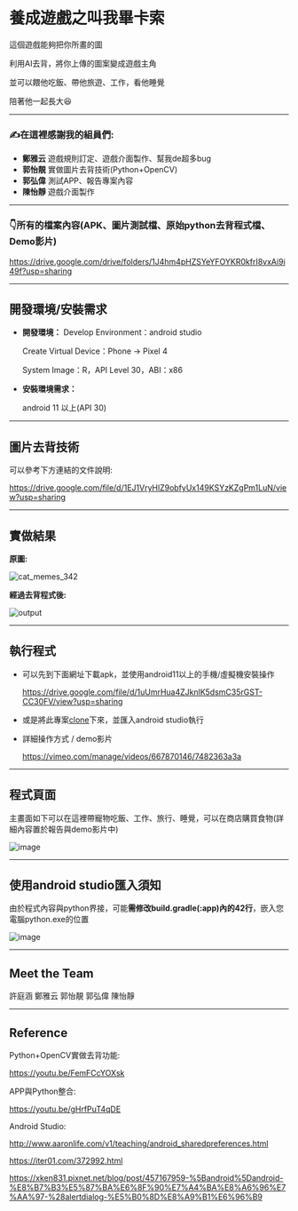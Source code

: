 # 養成遊戲之叫我畢卡索

這個遊戲能夠把你所畫的圖

利用AI去背，將你上傳的圖案變成遊戲主角

並可以餵他吃飯、帶他旅遊、工作，看他睡覺

陪著他一起長大😆


---
### **✍在這裡感謝我的組員們:**

* **鄭雅云** 遊戲規則訂定、遊戲介面製作、幫我de超多bug
* **郭怡靚** 實做圖片去背技術(Python+OpenCV)
* **郭弘偉** 測試APP、報告專案內容
* **陳怡靜** 遊戲介面製作

---
### 👇所有的檔案內容(APK、圖片測試檔、原始python去背程式檔、Demo影片)

https://drive.google.com/drive/folders/1J4hm4pHZSYeYFOYKR0kfrI8vxAi9i49f?usp=sharing

---
## 開發環境/安裝需求

* **開發環境：**
  Develop Environment：android studio
  
  Create Virtual Device：Phone -> Pixel 4
  
  System Image：R，API Level 30，ABI：x86

* **安裝環境需求：**

  android 11 以上(API 30)
  
---
## 圖片去背技術

可以參考下方連結的文件說明:

https://drive.google.com/file/d/1EJ1VryHlZ9obfyUx149KSYzKZgPm1LuN/view?usp=sharing

---

## 實做結果

**原圖:**

![cat_memes_342](https://user-images.githubusercontent.com/60705979/150199177-c0aa9c81-ea54-428e-b12d-edff48d78a0e.jpg)

**經過去背程式後:**

![output](https://user-images.githubusercontent.com/60705979/150199298-c7fe9f38-da25-45c6-bd11-932994ddde79.png)


---
## 執行程式
* 可以先到下面網址下載apk，並使用android11以上的手機/虛擬機安裝操作

  https://drive.google.com/file/d/1uUmrHua4ZJknlK5dsmC35rGST-CC30FV/view?usp=sharing
  
* 或是將此專案[clone](https://github.com/imbianyunren/Picasso/archive/refs/heads/main.zip)下來，並匯入android studio執行

* 詳細操作方式 / demo影片

  https://vimeo.com/manage/videos/667870146/7482363a3a

---
## 程式頁面

  主畫面如下可以在這裡帶寵物吃飯、工作、旅行、睡覺，可以在商店購買食物(詳細內容置於報告與demo影片中)
  
![image](https://user-images.githubusercontent.com/60705979/150189220-69115e16-46ea-48b4-98db-9490ce44defb.png)

---

## 使用android studio匯入須知

由於程式內容與python界接，可能**需修改build.gradle(:app)內的42行**，嵌入您電腦python.exe的位置

![image](https://user-images.githubusercontent.com/60705979/149674692-355a50d8-5253-4ff5-ab87-037c56a6dcd9.png)

---

## Meet the Team 

許庭涵
鄭雅云
郭怡靚
郭弘偉
陳怡靜

---

## Reference

Python+OpenCV實做去背功能:

https://youtu.be/FemFCcYOXsk

APP與Python整合:

https://youtu.be/gHrfPuT4qDE

Android Studio:

http://www.aaronlife.com/v1/teaching/android_sharedpreferences.html

https://iter01.com/372992.html

https://xken831.pixnet.net/blog/post/457167959-%5Bandroid%5Dandroid-%E8%B7%B3%E5%87%BA%E6%8F%90%E7%A4%BA%E8%A6%96%E7%AA%97-%28alertdialog-%E5%B0%8D%E8%A9%B1%E6%96%B9
